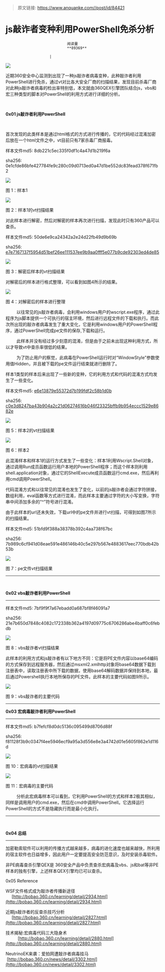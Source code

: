 > 原文链接: https://www.anquanke.com//post/id/84421 


# js敲诈者变种利用PowerShell免杀分析


                                阅读量   
                                **89369**
                            
                        |
                        
                                                                                    



[![](https://p5.ssl.qhimg.com/t01d51359dd688d8634.png)](https://p5.ssl.qhimg.com/t01d51359dd688d8634.png)

近期360安全中心监测到出现了一种js敲诈者病毒变种，此种敲诈者利用PowerShell进行免杀，通过vt对比各大安全厂商的扫描结果，发现目前杀毒厂商对此种js敲诈者病毒的检出率特别低，本文就由360QEX引擎团队结合js，vbs和宏三种类型的脚本对PowerShell的利用方式进行详细的分析。

<br>

**0x01 js敲诈者利用PowerShell**

<br>

首次发现的此类样本是通过html格式的方式进行传播的，它的代码经过混淆加密后放在一个html文件之中，vt目前只有7家杀毒厂商报毒。

样本文件md5: 8db221c5ec335f0df1c4a47d1b219f6a

sha256: 0e1cfde86bfe427784fe9c280c09d0713ed0a47d1be552dc83fead378f671fb2

[![](https://p4.ssl.qhimg.com/t012bcf10b580158b1d.png)](https://p4.ssl.qhimg.com/t012bcf10b580158b1d.png)

图 1：样本1

[![](https://p2.ssl.qhimg.com/t01afb719e58b395cd0.png)](https://p2.ssl.qhimg.com/t01afb719e58b395cd0.png)

图 2：样本1的vt扫描结果

对此样本进行解密，然后对解密的样本再次进行扫描，发现此时只有360产品可以查杀。

样本文件md5: 50de6e9ca24342a2e24d22fb49d9b69b

sha256: [e7e7167137f5954d51bef26ee111537ee9b9aa0fff5e077b9cde92303ed4de85](https://www.virustotal.com/intelligence/search/?query=50de6e9ca24342a2e24d22fb49d9b69b#sha256)

[![](https://p2.ssl.qhimg.com/t01f6f93cc634c5e22c.png)](https://p2.ssl.qhimg.com/t01f6f93cc634c5e22c.png)

图 3：解密后样本的vt扫描结果

对解密后的样本进行格式整理，可以看到如图4所示的结果。

[![](https://p0.ssl.qhimg.com/t01d012ae829fbcdcfc.png)](https://p0.ssl.qhimg.com/t01d012ae829fbcdcfc.png)

图 4：对解密后的样本进行整理<br>

         以往常见的js敲诈者病毒，会利用windows用户的wscript.exe程序，通过此程序为js脚本提供一个可执行的宿主环境，然后进行远程文件的下载和执行。而此次所出现的敲诈者病毒发生了重大变化，它是利用windows用户的PowerShell程序，通过PowerShell完成pe文件的保存,下载和运行。

         此样本并没有经过多少刻意的混淆，但是由于之前未出现这种利用方式，所以才导致vt中查杀率很低的结果。

         为了防止用户的察觉，此病毒在PowerShell运行时对“WindowStyle”参数使用值Hidden，并且被下载的pe文件运行结束就进行删除了。

样本1类型的样本后来出现了一些新的变种，它的利用方式和代码的混淆方式均发生了一些变化。

样本文件md5: [e6e13879e55372d7b199fdf2c58b1d0b](https://www.virustotal.com/intelligence/search/?query=e6e13879e55372d7b199fdf2c58b1d0b#md5) 

sha256: [c0e3d8247ba43b904a2c21d06274616b046f23325bffb9b954eccc1529e8682e](https://www.virustotal.com/intelligence/search/?query=e6e13879e55372d7b199fdf2c58b1d0b#sha256)

[![](https://p0.ssl.qhimg.com/t0168e5edd796d19980.png)](https://p0.ssl.qhimg.com/t0168e5edd796d19980.png)

图 5：样本2的vt扫描结果

[![](https://p1.ssl.qhimg.com/t01ceea3bea4314267e.png)](https://p1.ssl.qhimg.com/t01ceea3bea4314267e.png)

图 6：样本2

此混淆样本和样本1的运行方式发生了一些变化：样本1利用Wscript.Shell对象，通过调用Run成员函数运行用户本地的PowerShell程序；而这个样本则利用shell.application对象，通过它的ShellExecute成员函数运行cmd.exe，然后再利用cmd调用PowerShell。

代码混淆方式和以往常见的混淆也发生了变化，以前的js敲诈者会通过字符拼接，数组利用，eval函数等方式进行混淆，而此样本主要通过字符的大小写变换，字符串中间添加多余的“^”符号进行混淆。

由于此样本的url还未失效，下载url中的pe文件并进行vt扫描，可得到如图7所示的扫描结果。

样本文件md5: 51bfd9f388a38378b392c4aa738f67bc

sha256: 7b989c6cf941d08eae591e486146b40c5e297b567e4883617eec770bdb42b53b

[![](https://p3.ssl.qhimg.com/t0197242620f1819e57.png)](https://p3.ssl.qhimg.com/t0197242620f1819e57.png)

图 7：pe文件vt扫描结果

****

**<br>**

**0x02 vbs敲诈者利用PowerShell**

****

样本文件md5: 7bf9f9f7a67ebadd0a687bf8f46091a7

sha256: 21e7b650d7848c4082c172338b362a4197d09775c6706286abe4baff0c6febdb

[![](https://p3.ssl.qhimg.com/t01386efd3c908e6072.png)](https://p3.ssl.qhimg.com/t01386efd3c908e6072.png)

图 8：vbs敲诈者vt扫描结果

此样本的利用方式和js敲诈者有以下地方不同：它是将PE文件内容以base64编码的方式保存到远程服务器，然后通过msxml2.xmlhttp对象将base64数据下载到注册表中，读取注册表中所下载的数据，使用base64解码数据并保持到本地，最后通过Powershell执行本地所保存的PE文件。此样本的主要代码如图9所示。

[![](https://p3.ssl.qhimg.com/t012fb1e4415068fe6b.png)](https://p3.ssl.qhimg.com/t012fb1e4415068fe6b.png)

图 9：vbs敲诈者的主要代码

****

**0x03 宏病毒敲诈者利用PowerShell**

****

样本文件md5: b7fefcf8d0dc5136c095499d8706d88f

sha256: f81128f3b9c0347f4ee5946ecf9a95a3d556e8e3a4742d01e5605f862e1d116d

[![](https://p5.ssl.qhimg.com/t0136e083ffa6b94913.png)](https://p5.ssl.qhimg.com/t0136e083ffa6b94913.png)

图 10：宏病毒的vt扫描结果

[![](https://p1.ssl.qhimg.com/t01d43dbcff77785ae4.png)](https://p1.ssl.qhimg.com/t01d43dbcff77785ae4.png)

图 11：宏病毒的主要代码

         分析此宏病毒样本可以看到，它利用PowerShell的方式和样本2极其相似，同样是调用用户的cmd.exe，然后在cmd中调用PowerShell。它选择运行PowerShell的方式不是隐藏执行而是最小化执行。

****

**<br>**

**0x04 总结**

****

加密勒索软件可以利用的传播方式越来越多，病毒的进化速度也越来越快，所利用的宿主软件也日益增多，因此用户一定要提高安全防范意识，及时安装杀毒软件。

非PE病毒查杀引擎QEX是 360安全产品中负责查杀宏病毒及vbs、js和bat等非PE样本的独有引擎，上述样本QEX引擎均已可以查杀。

0x05 Reference

WSF文件格式成为敲诈者传播新途径       [http://bobao.360.cn/learning/detail/2934.html](http://bobao.360.cn/learning/detail/2934.html)

近期js敲诈者的反查杀技巧分析           [http://bobao.360.cn/learning/detail/2827.html](http://bobao.360.cn/learning/detail/2827.html)

技术揭秘:宏病毒代码三大隐身术           [http://bobao.360.cn/learning/detail/2880.html](http://bobao.360.cn/learning/detail/2880.html)

NeutrinoEK来袭：爱拍网遭敲诈者病毒挂马  [http://bobao.360.cn/news/detail/3302.html](http://bobao.360.cn/news/detail/3302.html)
